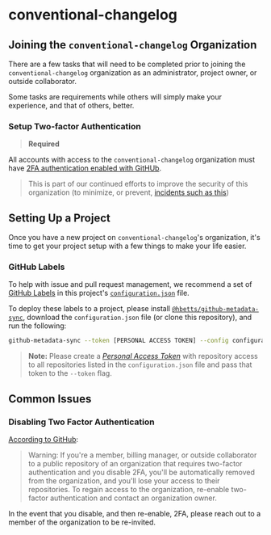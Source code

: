 # conventional-changelog

## Joining the `conventional-changelog` Organization

There are a few tasks that will need to be completed prior to joining the `conventional-changelog` organization as an administrator, project owner, or outside collaborator.

Some tasks are requirements while others will simply make your experience, and that of others, better.

### Setup Two-factor Authentication

> **Required**

All accounts with access to the `conventional-changelog` organization must have [2FA authentication enabled with GitHUb](https://help.github.com/articles/securing-your-account-with-two-factor-authentication-2fa/).

> This is part of our continued efforts to improve the security of this organization (to minimize, or prevent, [incidents such as this](https://github.com/conventional-changelog/conventional-changelog/issues/282#issuecomment-365802521))

## Setting Up a Project

Once you have a new project on `conventional-changelog`'s organization, it's time to get your project setup with a few things to make your life easier.

### GitHub Labels

To help with issue and pull request management, we recommend a set of [GitHub Labels](https://help.github.com/articles/about-labels/) in this project's [`configuration.json`](./configuration.json) file.

To deploy these labels to a project, please install [`@hbetts/github-metadata-sync`](https://www.npmjs.com/package/@hbetts/github-metadata-sync), download the `configuration.json` file (or clone this repository), and run the following:

```bash
github-metadata-sync --token [PERSONAL ACCESS TOKEN] --config configuration.json
```

> **Note:** Please create a [_Personal Access Token_](https://help.github.com/articles/creating-a-personal-access-token-for-the-command-line/) with repository access to all repositories listed in the `configuration.json` file and pass that token to the `--token` flag.

## Common Issues

### Disabling Two Factor Authentication

[According to GitHub](https://help.github.com/articles/disabling-two-factor-authentication-for-your-personal-account/):

> Warning: If you're a member, billing manager, or outside collaborator to a public repository of an organization that requires two-factor authentication and you disable 2FA, you'll be automatically removed from the organization, and you'll lose your access to their repositories. To regain access to the organization, re-enable two-factor authentication and contact an organization owner.

In the event that you disable, and then re-enable, 2FA, please reach out to a member of the organization to be re-invited.
